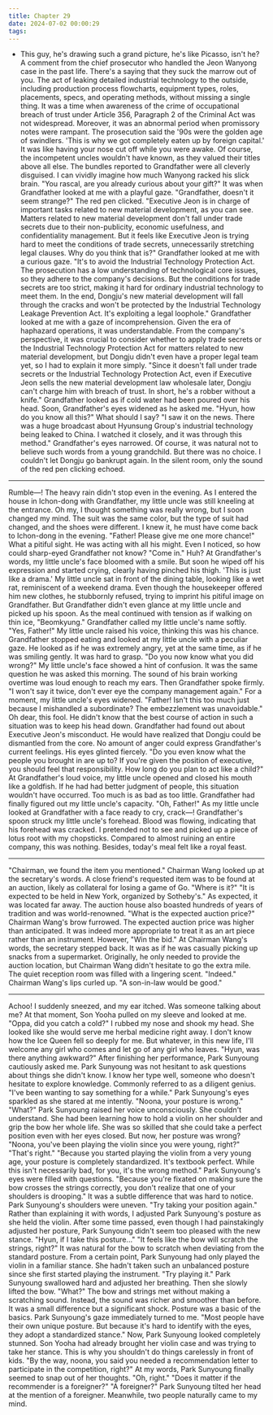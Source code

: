 ```yaml
---
title: Chapter 29
date: 2024-07-02 00:00:29
tags:
---
```



- This guy, he's drawing such a grand picture, he's like Picasso, isn't he?
A comment from the chief prosecutor who handled the Jeon Wanyong case in the past life.
There's a saying that they suck the marrow out of you.
The act of leaking detailed industrial technology to the outside, including production process flowcharts, equipment types, roles, placements, specs, and operating methods, without missing a single thing.
It was a time when awareness of the crime of occupational breach of trust under Article 356, Paragraph 2 of the Criminal Act was not widespread. Moreover, it was an abnormal period when promissory notes were rampant.
The prosecution said the '90s were the golden age of swindlers.
'This is why we got completely eaten up by foreign capital.'
It was like having your nose cut off while you were awake. Of course, the incompetent uncles wouldn't have known, as they valued their titles above all else.
The bundles reported to Grandfather were all cleverly disguised. I can vividly imagine how much Wanyong racked his slick brain.
"You rascal, are you already curious about your gift?"
It was when Grandfather looked at me with a playful gaze. "Grandfather, doesn't it seem strange?"
The red pen clicked.
"Executive Jeon is in charge of important tasks related to new material development, as you can see. Matters related to new material development don't fall under trade secrets due to their non-publicity, economic usefulness, and confidentiality management. But it feels like Executive Jeon is trying hard to meet the conditions of trade secrets, unnecessarily stretching legal clauses. Why do you think that is?"
Grandfather looked at me with a curious gaze.
"It's to avoid the Industrial Technology Protection Act. The prosecution has a low understanding of technological core issues, so they adhere to the company's decisions. But the conditions for trade secrets are too strict, making it hard for ordinary industrial technology to meet them. In the end, Dongju's new material development will fall through the cracks and won't be protected by the Industrial Technology Leakage Prevention Act. It's exploiting a legal loophole."
Grandfather looked at me with a gaze of incomprehension. Given the era of haphazard operations, it was understandable.
From the company's perspective, it was crucial to consider whether to apply trade secrets or the Industrial Technology Protection Act for matters related to new material development, but Dongju didn't even have a proper legal team yet, so I had to explain it more simply.
"Since it doesn't fall under trade secrets or the Industrial Technology Protection Act, even if Executive Jeon sells the new material development law wholesale later, Dongju can't charge him with breach of trust. In short, he's a robber without a knife."
Grandfather looked as if cold water had been poured over his head. Soon, Grandfather's eyes widened as he asked me.
"Hyun, how do you know all this?"
What should I say?
"I saw it on the news. There was a huge broadcast about Hyunsung Group's industrial technology being leaked to China. I watched it closely, and it was through this method."
Grandfather's eyes narrowed. Of course, it was natural not to believe such words from a young grandchild. But there was no choice. I couldn't let Dongju go bankrupt again.
In the silent room, only the sound of the red pen clicking echoed.
** *
Rumble―!
The heavy rain didn't stop even in the evening. As I entered the house in Ichon-dong with Grandfather, my little uncle was still kneeling at the entrance.
Oh my, I thought something was really wrong, but I soon changed my mind. The suit was the same color, but the type of suit had changed, and the shoes were different.
I knew it, he must have come back to Ichon-dong in the evening.
"Father! Please give me one more chance!"
What a pitiful sight.
He was acting with all his might. Even I noticed, so how could sharp-eyed Grandfather not know?
"Come in."
Huh?
At Grandfather's words, my little uncle's face bloomed with a smile. But soon he wiped off his expression and started crying, clearly having pinched his thigh.
'This is just like a drama.'
My little uncle sat in front of the dining table, looking like a wet rat, reminiscent of a weekend drama.
Even though the housekeeper offered him new clothes, he stubbornly refused, trying to imprint his pitiful image on Grandfather.
But Grandfather didn't even glance at my little uncle and picked up his spoon. As the meal continued with tension as if walking on thin ice,
"Beomkyung."
Grandfather called my little uncle's name softly.
"Yes, Father!"
My little uncle raised his voice, thinking this was his chance. Grandfather stopped eating and looked at my little uncle with a peculiar gaze.
He looked as if he was extremely angry, yet at the same time, as if he was smiling gently. It was hard to grasp.
"Do you now know what you did wrong?"
My little uncle's face showed a hint of confusion. It was the same question he was asked this morning. The sound of his brain working overtime was loud enough to reach my ears.
Then Grandfather spoke firmly.
"I won't say it twice, don't ever eye the company management again."
For a moment, my little uncle's eyes widened.
"Father! Isn't this too much just because I mishandled a subordinate? The embezzlement was unavoidable."
Oh dear, this fool.
He didn't know that the best course of action in such a situation was to keep his head down.
Grandfather had found out about Executive Jeon's misconduct. He would have realized that Dongju could be dismantled from the core. No amount of anger could express Grandfather's current feelings. His eyes glinted fiercely.
"Do you even know what the people you brought in are up to? If you're given the position of executive, you should feel that responsibility. How long do you plan to act like a child?"
At Grandfather's loud voice, my little uncle opened and closed his mouth like a goldfish. If he had had better judgment of people, this situation wouldn't have occurred.
Too much is as bad as too little. Grandfather had finally figured out my little uncle's capacity. "Oh, Father!"
As my little uncle looked at Grandfather with a face ready to cry, crack―!
Grandfather's spoon struck my little uncle's forehead. Blood was flowing, indicating that his forehead was cracked.
I pretended not to see and picked up a piece of lotus root with my chopsticks. Compared to almost ruining an entire company, this was nothing. Besides, today's meal felt like a royal feast.
** *
"Chairman, we found the item you mentioned."
Chairman Wang looked up at the secretary's words. A close friend's requested item was to be found at an auction, likely as collateral for losing a game of Go.
"Where is it?"
"It is expected to be held in New York, organized by Sotheby's."
As expected, it was located far away. The auction house also boasted hundreds of years of tradition and was world-renowned.
"What is the expected auction price?"
Chairman Wang's brow furrowed. The expected auction price was higher than anticipated. It was indeed more appropriate to treat it as an art piece rather than an instrument. However,
"Win the bid."
At Chairman Wang's words, the secretary stepped back. It was as if he was casually picking up snacks from a supermarket.
Originally, he only needed to provide the auction location, but Chairman Wang didn't hesitate to go the extra mile. The quiet reception room was filled with a lingering scent.
"Indeed."
Chairman Wang's lips curled up. "A son-in-law would be good."
** *
Achoo!
I suddenly sneezed, and my ear itched. Was someone talking about me? At that moment, Son Yooha pulled on my sleeve and looked at me.
"Oppa, did you catch a cold?"
I rubbed my nose and shook my head. She looked like she would serve me herbal medicine right away.
I don't know how the Ice Queen fell so deeply for me. But whatever, in this new life, I'll welcome any girl who comes and let go of any girl who leaves.
"Hyun, was there anything awkward?"
After finishing her performance, Park Sunyoung cautiously asked me. Park Sunyoung was not hesitant to ask questions about things she didn't know.
I know her type well, someone who doesn't hesitate to explore knowledge. Commonly referred to as a diligent genius.
"I've been wanting to say something for a while."
Park Sunyoung's eyes sparkled as she stared at me intently. "Noona, your posture is wrong."
"What?"
Park Sunyoung raised her voice unconsciously. She couldn't understand. She had been learning how to hold a violin on her shoulder and grip the bow her whole life. She was so skilled that she could take a perfect position even with her eyes closed. But now, her posture was wrong?
"Noona, you've been playing the violin since you were young, right?"
"That's right."
"Because you started playing the violin from a very young age, your posture is completely standardized. It's textbook perfect. While this isn't necessarily bad, for you, it's the wrong method."
Park Sunyoung's eyes were filled with questions.
"Because you're fixated on making sure the bow crosses the strings correctly, you don't realize that one of your shoulders is drooping."
It was a subtle difference that was hard to notice. Park Sunyoung's shoulders were uneven.
"Try taking your position again."
Rather than explaining it with words, I adjusted Park Sunyoung's posture as she held the violin.
After some time passed, even though I had painstakingly adjusted her posture, Park Sunyoung didn't seem too pleased with the new stance.
"Hyun, if I take this posture..."
"It feels like the bow will scratch the strings, right?"
It was natural for the bow to scratch when deviating from the standard posture. From a certain point, Park Sunyoung had only played the violin in a familiar stance.
She hadn't taken such an unbalanced posture since she first started playing the instrument.
"Try playing it."
Park Sunyoung swallowed hard and adjusted her breathing.
Then she slowly lifted the bow.
"What?"
The bow and strings met without making a scratching sound. Instead, the sound was richer and smoother than before.
It was a small difference but a significant shock. Posture was a basic of the basics. Park Sunyoung's gaze immediately turned to me.
"Most people have their own unique posture. But because it's hard to identify with the eyes, they adopt a standardized stance."
Now, Park Sunyoung looked completely stunned. Son Yooha had already brought her violin case and was trying to take her stance.
This is why you shouldn't do things carelessly in front of kids.
"By the way, noona, you said you needed a recommendation letter to participate in the competition, right?"
At my words, Park Sunyoung finally seemed to snap out of her thoughts.
"Oh, right."
"Does it matter if the recommender is a foreigner?"
"A foreigner?"
Park Sunyoung tilted her head at the mention of a foreigner. Meanwhile, two people naturally came to my mind.